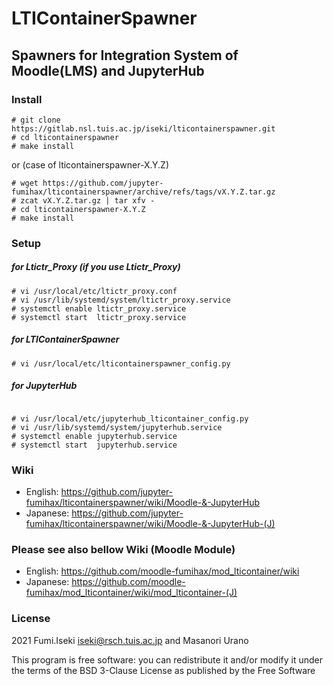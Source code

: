# LTIContainerSpawner

## Spawners for Integration System of Moodle(LMS) and JupyterHub

### Install
```
# git clone https://gitlab.nsl.tuis.ac.jp/iseki/lticontainerspawner.git
# cd lticontainerspawner
# make install
```
or (case of lticontainerspawner-X.Y.Z)
```
# wget https://github.com/jupyter-fumihax/lticontainerspawner/archive/refs/tags/vX.Y.Z.tar.gz
# zcat vX.Y.Z.tar.gz | tar xfv -
# cd lticontainerspawner-X.Y.Z
# make install
```

### Setup
##### for Ltictr_Proxy (if you use Ltictr_Proxy)
```
# vi /usr/local/etc/ltictr_proxy.conf
# vi /usr/lib/systemd/system/ltictr_proxy.service
# systemctl enable ltictr_proxy.service
# systemctl start  ltictr_proxy.service
```
##### for LTIContainerSpawner
```
# vi /usr/local/etc/lticontainerspawner_config.py
```

##### for JupyterHub 
``` 

# vi /usr/local/etc/jupyterhub_lticontainer_config.py
# vi /usr/lib/systemd/system/jupyterhub.service
# systemctl enable jupyterhub.service
# systemctl start  jupyterhub.service
```


### Wiki
- English:  https://github.com/jupyter-fumihax/lticontainerspawner/wiki/Moodle-&-JupyterHub
- Japanese: https://github.com/jupyter-fumihax/lticontainerspawner/wiki/Moodle-&-JupyterHub-(J)

### Please see also bellow Wiki (Moodle Module)
- English:  https://github.com/moodle-fumihax/mod_lticontainer/wiki
- Japanese: https://github.com/moodle-fumihax/mod_lticontainer/wiki/mod_lticontainer-(J)

### License

2021 Fumi.Iseki <iseki@rsch.tuis.ac.jp> and Masanori Urano 

This program is free software: you can redistribute it and/or modify it under
the terms of the BSD 3-Clause License as published by the Free Software
